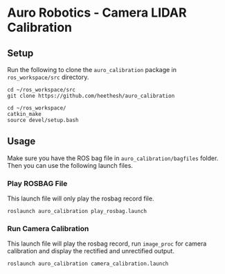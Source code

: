 # Auro Robotics - Camera LIDAR Calibration

## Setup

Run the following to clone the `auro_calibration` package in `ros_workspace/src` directory.

```
cd ~/ros_workspace/src
git clone https://github.com/heethesh/auro_calibration

cd ~/ros_workspace/
catkin_make
source devel/setup.bash
```

## Usage

Make sure you have the ROS bag file in `auro_calibration/bagfiles` folder. Then you can use the following launch files.

### Play ROSBAG File

This launch file will only play the rosbag record file.

```
roslaunch auro_calibration play_rosbag.launch
```

### Run Camera Calibration

This launch file will play the rosbag record, run `image_proc` for camera calibration and display the rectified and unrectified output.

```
roslaunch auro_calibration camera_calibration.launch
```